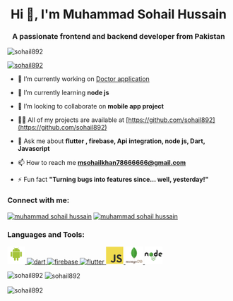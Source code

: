 <h1 align="center">Hi 👋, I'm Muhammad Sohail Hussain</h1>
<h3 align="center">A passionate frontend and backend developer from Pakistan</h3>

<p align="left"> <img src="https://komarev.com/ghpvc/?username=sohail892&label=Profile%20views&color=0e75b6&style=flat" alt="sohail892" /> </p>

<p align="left"> <a href="https://github.com/ryo-ma/github-profile-trophy"><img src="https://github-profile-trophy.vercel.app/?username=sohail892" alt="sohail892" /></a> </p>

- 🔭 I’m currently working on [Doctor application](https://github.com/sohail892/Virtual-hospital)

- 🌱 I’m currently learning **node js**

- 👯 I’m looking to collaborate on **mobile app project**

- 👨‍💻 All of my projects are available at [https://github.com/sohail892](https://github.com/sohail892)

- 💬 Ask me about **flutter , firebase, Api integration, node js, Dart, Javascript**

- 📫 How to reach me **msohailkhan78666666@gmail.com**

- ⚡ Fun fact **"Turning bugs into features since… well, yesterday!"**

<h3 align="left">Connect with me:</h3>
<p align="left">
<a href="https://linkedin.com/in/muhammad sohail hussain" target="blank"><img align="center" src="https://raw.githubusercontent.com/rahuldkjain/github-profile-readme-generator/master/src/images/icons/Social/linked-in-alt.svg" alt="muhammad sohail hussain" height="30" width="40" /></a>
<a href="https://fb.com/muhammad sohail hussain" target="blank"><img align="center" src="https://raw.githubusercontent.com/rahuldkjain/github-profile-readme-generator/master/src/images/icons/Social/facebook.svg" alt="muhammad sohail hussain" height="30" width="40" /></a>
</p>

<h3 align="left">Languages and Tools:</h3>
<p align="left"> <a href="https://developer.android.com" target="_blank" rel="noreferrer"> <img src="https://raw.githubusercontent.com/devicons/devicon/master/icons/android/android-original-wordmark.svg" alt="android" width="40" height="40"/> </a> <a href="https://dart.dev" target="_blank" rel="noreferrer"> <img src="https://www.vectorlogo.zone/logos/dartlang/dartlang-icon.svg" alt="dart" width="40" height="40"/> </a> <a href="https://firebase.google.com/" target="_blank" rel="noreferrer"> <img src="https://www.vectorlogo.zone/logos/firebase/firebase-icon.svg" alt="firebase" width="40" height="40"/> </a> <a href="https://flutter.dev" target="_blank" rel="noreferrer"> <img src="https://www.vectorlogo.zone/logos/flutterio/flutterio-icon.svg" alt="flutter" width="40" height="40"/> </a> <a href="https://developer.mozilla.org/en-US/docs/Web/JavaScript" target="_blank" rel="noreferrer"> <img src="https://raw.githubusercontent.com/devicons/devicon/master/icons/javascript/javascript-original.svg" alt="javascript" width="40" height="40"/> </a> <a href="https://www.mongodb.com/" target="_blank" rel="noreferrer"> <img src="https://raw.githubusercontent.com/devicons/devicon/master/icons/mongodb/mongodb-original-wordmark.svg" alt="mongodb" width="40" height="40"/> </a> <a href="https://nodejs.org" target="_blank" rel="noreferrer"> <img src="https://raw.githubusercontent.com/devicons/devicon/master/icons/nodejs/nodejs-original-wordmark.svg" alt="nodejs" width="40" height="40"/> </a> </p>

<p><img align="left" src="https://github-readme-stats.vercel.app/api/top-langs?username=sohail892&show_icons=true&locale=en&layout=compact" alt="sohail892" /></p>

<p>&nbsp;<img align="center" src="https://github-readme-stats.vercel.app/api?username=sohail892&show_icons=true&locale=en" alt="sohail892" /></p>

<p><img align="center" src="https://github-readme-streak-stats.herokuapp.com/?user=sohail892&" alt="sohail892" /></p>
